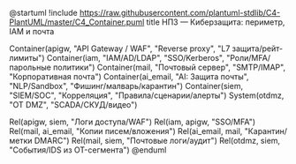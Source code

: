 @startuml
!include https://raw.githubusercontent.com/plantuml-stdlib/C4-PlantUML/master/C4_Container.puml
title НПЗ — Киберзащита: периметр, IAM и почта

Container(apigw, "API Gateway / WAF", "Reverse proxy", "L7 защита/рейт-лимиты")
Container(iam, "IAM/AD/LDAP", "SSO/Kerberos", "Роли/MFA/парольные политики")
Container(mail, "Почтовый сервер", "SMTP/IMAP", "Корпоративная почта")
Container(ai_email, "AI: Защита почты", "NLP/Sandbox", "Фишинг/малварь/карантин")
Container(siem, "SIEM/SOC", "Корреляция", "Правила/сценарии/алерты")
System(otdmz, "OT DMZ", "SCADA/СКУД/видео")

Rel(apigw, siem, "Логи доступа/WAF")
Rel(iam, apigw, "SSO/MFA")
Rel(mail, ai_email, "Копии писем/вложения")
Rel(ai_email, mail, "Карантин/метки DMARC")
Rel(mail, siem, "Почтовые логи/аудит")
Rel(otdmz, siem, "События/IDS из OT-сегмента")
@enduml
